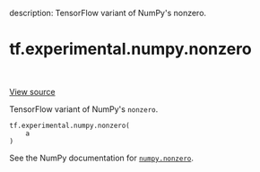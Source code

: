 description: TensorFlow variant of NumPy's nonzero.

<div itemscope itemtype="http://developers.google.com/ReferenceObject">
<meta itemprop="name" content="tf.experimental.numpy.nonzero" />
<meta itemprop="path" content="Stable" />
</div>

# tf.experimental.numpy.nonzero

<!-- Insert buttons and diff -->

<table class="tfo-notebook-buttons tfo-api nocontent" align="left">

</table>

<a target="_blank" href="/code/stable/tensorflow/python/ops/numpy_ops/np_array_ops.py">View source</a>



TensorFlow variant of NumPy's `nonzero`.

<pre class="devsite-click-to-copy prettyprint lang-py tfo-signature-link">
<code>tf.experimental.numpy.nonzero(
    a
)
</code></pre>



<!-- Placeholder for "Used in" -->

See the NumPy documentation for [`numpy.nonzero`](https://numpy.org/doc/1.16/reference/generated/numpy.nonzero.html).